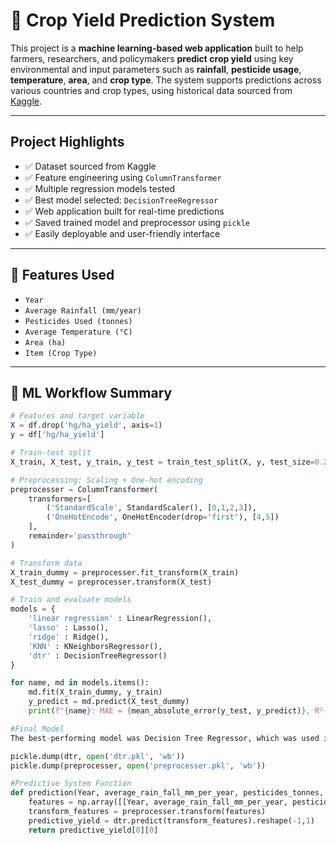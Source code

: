 # 🌾 Crop Yield Prediction System

This project is a **machine learning-based web application** built to help farmers, researchers, and policymakers **predict crop yield** using key environmental and input parameters such as **rainfall**, **pesticide usage**, **temperature**, **area**, and **crop type**. The system supports predictions across various countries and crop types, using historical data sourced from [Kaggle](https://www.kaggle.com/).

---

## Project Highlights

- ✅ Dataset sourced from Kaggle
- ✅ Feature engineering using `ColumnTransformer`
- ✅ Multiple regression models tested
- ✅ Best model selected: `DecisionTreeRegressor`
- ✅ Web application built for real-time predictions
- ✅ Saved trained model and preprocessor using `pickle`
- ✅ Easily deployable and user-friendly interface

---

## 🧪 Features Used

- `Year`
- `Average Rainfall (mm/year)`
- `Pesticides Used (tonnes)`
- `Average Temperature (°C)`
- `Area (ha)`
- `Item (Crop Type)`

---

## 🧠 ML Workflow Summary

```python
# Features and target variable
X = df.drop('hg/ha_yield', axis=1)
y = df['hg/ha_yield']

# Train-test split
X_train, X_test, y_train, y_test = train_test_split(X, y, test_size=0.2, random_state=0)

# Preprocessing: Scaling + One-hot encoding
preprocesser = ColumnTransformer(
    transformers=[
        ('StandardScale', StandardScaler(), [0,1,2,3]),
        ('OneHotEncode', OneHotEncoder(drop='first'), [4,5])
    ],
    remainder='passthrough'
)

# Transform data
X_train_dummy = preprocesser.fit_transform(X_train)
X_test_dummy = preprocesser.transform(X_test)

# Train and evaluate models
models = {
    'linear regression' : LinearRegression(),
    'lasso' : Lasso(),
    'ridge' : Ridge(),
    'KNN' : KNeighborsRegressor(),
    'dtr' : DecisionTreeRegressor()
}

for name, md in models.items():
    md.fit(X_train_dummy, y_train)
    y_predict = md.predict(X_test_dummy)
    print(f"{name}: MAE = {mean_absolute_error(y_test, y_predict)}, R² = {r2_score(y_test, y_predict)}")

#Final Model
The best-performing model was Decision Tree Regressor, which was used in the final deployment. The model and preprocessor were serialized using pickle:

pickle.dump(dtr, open('dtr.pkl', 'wb'))
pickle.dump(preprocesser, open('preprocesser.pkl', 'wb'))

#Predictive System Function
def prediction(Year, average_rain_fall_mm_per_year, pesticides_tonnes, avg_temp, Area, Item):
    features = np.array([[Year, average_rain_fall_mm_per_year, pesticides_tonnes, avg_temp, Area, Item]])
    transform_features = preprocesser.transform(features)
    predictive_yield = dtr.predict(transform_features).reshape(-1,1)
    return predictive_yield[0][0]

